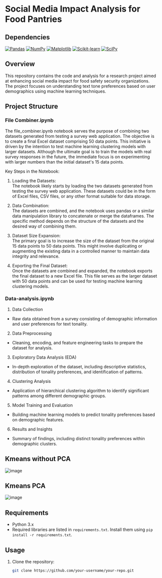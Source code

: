 # Social Media Impact Analysis for Food Pantries
## Dependencies
[![Pandas](https://img.shields.io/badge/pandas-1.3.3-blue)](https://pandas.pydata.org/)
[![NumPy](https://img.shields.io/badge/numpy-1.21.4-blue)](https://numpy.org/)
[![Matplotlib](https://img.shields.io/badge/matplotlib-3.4.3-blue)](https://matplotlib.org/)
[![Scikit-learn](https://img.shields.io/badge/scikit--learn-0.24.2-blue)](https://scikit-learn.org/)
[![SciPy](https://img.shields.io/badge/scipy-1.7.3-blue)](https://www.scipy.org/)
## Overview
This repository contains the code and analysis for a research project aimed at enhancing social media impact for food safety security organizations. The project focuses on understanding text tone preferences based on user demographics using machine learning techniques.

## Project Structure

### File Combiner.ipynb
The file_combiner.ipynb notebook serves the purpose of combining two datasets generated from testing a survey web application. The objective is to create a final Excel dataset comprising 50 data points. This initiative is driven by the intention to test machine learning clustering models with larger datasets. Although the ultimate goal is to train the models with real survey responses in the future, the immediate focus is on experimenting with larger numbers than the initial dataset's 15 data points.

Key Steps in the Notebook:

1. Loading the Datasets:<br>
The notebook likely starts by loading the two datasets generated from testing the survey web application. These datasets could be in the form of Excel files, CSV files, or any other format suitable for data storage.<br>

2. Data Combination:<br>
The datasets are combined, and the notebook uses pandas or a similar data manipulation library to concatenate or merge the dataframes. The specific method depends on the structure of the datasets and the desired way of combining them.<br>

3. Dataset Size Expansion:<br>
The primary goal is to increase the size of the dataset from the original 15 data points to 50 data points. This might involve duplicating or augmenting the existing data in a controlled manner to maintain data integrity and relevance.<br>

4. Exporting the Final Dataset:<br>
Once the datasets are combined and expanded, the notebook exports the final dataset to a new Excel file. This file serves as the larger dataset with 50 data points and can be used for testing machine learning clustering models.

### Data-analysis.ipynb

1. Data Collection
- Raw data obtained from a survey consisting of demographic information and user preferences for text tonality.

2. Data Preprocessing
- Cleaning, encoding, and feature engineering tasks to prepare the dataset for analysis.

3. Exploratory Data Analysis (EDA)
- In-depth exploration of the dataset, including descriptive statistics, distribution of tonality preferences, and identification of patterns.

4. Clustering Analysis
- Application of hierarchical clustering algorithm to identify significant patterns among different demographic groups.

5. Model Training and Evaluation
- Building machine learning models to predict tonality preferences based on demographic features.

6. Results and Insights
- Summary of findings, including distinct tonality preferences within demographic clusters.

## Kmeans without PCA
![image](https://github.com/esoto15/text-tone-preference-analysis/assets/106943089/39824d46-8f7d-4d1a-a2cf-26e055470f17)
## Kmeans PCA
![image](https://github.com/esoto15/text-tone-preference-analysis/assets/106943089/cad67eed-e23a-435f-b58d-ce0f65e0cf79)

## Requirements
- Python 3.x
- Required libraries are listed in `requirements.txt`. Install them using `pip install -r requirements.txt`.

## Usage
1. Clone the repository:
   ```bash
   git clone https://github.com/your-username/your-repo.git
